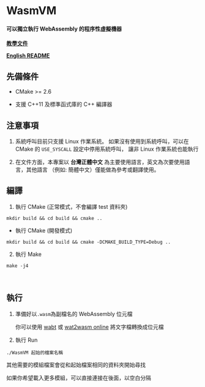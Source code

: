 # WasmVM

#### 可以獨立執行 WebAssembly 的程序性虛擬機器

**[教學文件](https://www.gitbook.com/book/luishsu/wasmvm-webassembly/details)**

**[English README](README_en.md)**

## 先備條件

* CMake >= 2.6

* 支援 C++11 及標準函式庫的 C++ 編譯器

## 注意事項

1. 系統呼叫目前只支援 Linux 作業系統。 如果沒有使用到系統呼叫，可以在 CMake 的 `USE_SYSCALL` 設定中停用系統呼叫， 讓非 Linux 作業系統也能執行
 
2. 在文件方面，本專案以 **台灣正體中文** 為主要使用語言，英文為次要使用語言，其他語言 （例如: 簡體中文）僅能做為參考或翻譯使用。

## 編譯

1. 執行 CMake (正常模式，不會編譯 test 資料夾)

```shell
mkdir build && cd build && cmake ..
```

* 執行 CMake (開發模式)
```shell
mkdir build && cd build && cmake -DCMAKE_BUILD_TYPE=Debug ..
```

2. 執行 Make

```shell
make -j4
```
  
## 執行

1. 準備好以`.wasm`為副檔名的 WebAssembly 位元檔
  
    你可以使用 [wabt](https://github.com/WebAssembly/wabt) 或 [wat2wasm online](https://cdn.rawgit.com/WebAssembly/wabt/013802ca01035365e2459c70f0508481393ac075/demo/wast2wasm/) 將文字檔轉換成位元檔
  
2. 執行 Run

```shell
./WasmVM 起始的檔案名稱
```

其他需要的模組檔案會從和起始檔案相同的資料夾開始尋找

如果你希望載入更多模組，可以直接連接在後面，以空白分隔
